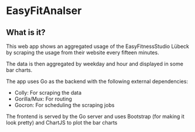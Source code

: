 # EasyFitAnalser

## What is it?

This web app shows an aggregated usage of the EasyFitnessStudio Lübeck by scraping the usage from their website every
fifteen minutes.

The data is then aggregated by weekday and hour and displayed in some bar charts.

The app uses Go as the backend with the following external dependencies:

* Colly: For scraping the data
* Gorilla/Mux: For routing
* Gocron: For scheduling the scraping jobs


The frontend is served by the Go server and uses Bootstrap (for making it look pretty) and ChartJS to plot the bar charts